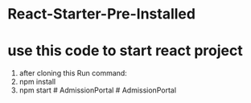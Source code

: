 # React-Starter-Pre-Installed
# use this code to start react project

1. after cloning this Run command:
2. npm install
3. npm start
#   A d m i s s i o n P o r t a l  
 #   A d m i s s i o n P o r t a l  
 